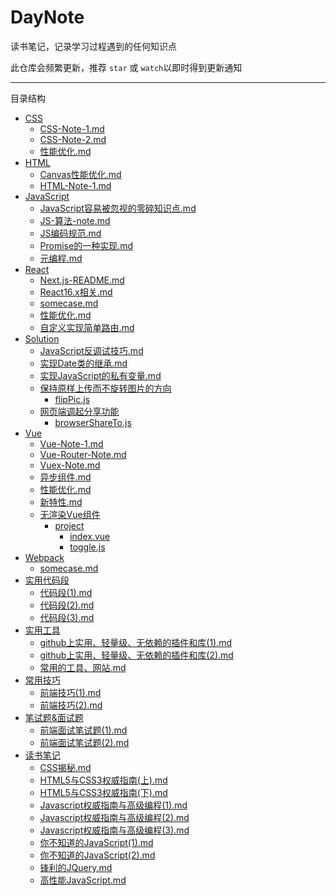 
# DayNote

读书笔记，记录学习过程遇到的任何知识点

此仓库会频繁更新，推荐 `star` 或 `watch`以即时得到更新通知

---

目录结构

- [CSS](/CSS)
	- [CSS-Note-1.md](/CSS/CSS-Note-1.md)
	- [CSS-Note-2.md](/CSS/CSS-Note-2.md)
	- [性能优化.md](/CSS/性能优化.md)
- [HTML](/HTML)
	- [Canvas性能优化.md](/HTML/Canvas性能优化.md)
	- [HTML-Note-1.md](/HTML/HTML-Note-1.md)
- [JavaScript](/JavaScript)
	- [JavaScript容易被忽视的零碎知识点.md](/JavaScript/JavaScript容易被忽视的零碎知识点.md)
	- [JS-算法-note.md](/JavaScript/JS-算法-note.md)
	- [JS编码规范.md](/JavaScript/JS编码规范.md)
	- [Promise的一种实现.md](/JavaScript/Promise的一种实现.md)
	- [元编程.md](/JavaScript/元编程.md)
- [React](/React)
	- [Next.js-README.md](/React/Next.js-README.md)
	- [React16.x相关.md](/React/React16.x相关.md)
	- [somecase.md](/React/somecase.md)
	- [性能优化.md](/React/性能优化.md)
	- [自定义实现简单路由.md](/React/自定义实现简单路由.md)
- [Solution](/Solution)
	- [JavaScript反调试技巧.md](/Solution/JavaScript反调试技巧.md)
	- [实现Date类的继承.md](/Solution/实现Date类的继承.md)
	- [实现JavaScript的私有变量.md](/Solution/实现JavaScript的私有变量.md)
	- [保持原样上传而不旋转图片的方向](/Solution/保持原样上传而不旋转图片的方向)
		- [flipPic.js](/Solution/保持原样上传而不旋转图片的方向/flipPic.js)
	- [网页端调起分享功能](/Solution/网页端调起分享功能)
		- [browserShareTo.js](/Solution/网页端调起分享功能/browserShareTo.js)
- [Vue](/Vue)
	- [Vue-Note-1.md](/Vue/Vue-Note-1.md)
	- [Vue-Router-Note.md](/Vue/Vue-Router-Note.md)
	- [Vuex-Note.md](/Vue/Vuex-Note.md)
	- [异步组件.md](/Vue/异步组件.md)
	- [性能优化.md](/Vue/性能优化.md)
	- [新特性.md](/Vue/新特性.md)
	- [无渲染Vue组件](/Vue/无渲染Vue组件)
		- [project](/Vue/无渲染Vue组件/project)
			- [index.vue](/Vue/无渲染Vue组件/project/index.vue)
			- [toggle.js](/Vue/无渲染Vue组件/project/toggle.js)
- [Webpack](/Webpack)
	- [somecase.md](/Webpack/somecase.md)
- [实用代码段](/实用代码段)
	- [代码段(1).md](/实用代码段/代码段(1).md)
	- [代码段(2).md](/实用代码段/代码段(2).md)
	- [代码段(3).md](/实用代码段/代码段(3).md)
- [实用工具](/实用工具)
	- [github上实用、轻量级、无依赖的插件和库(1).md](/实用工具/github上实用、轻量级、无依赖的插件和库(1).md)
	- [github上实用、轻量级、无依赖的插件和库(2).md](/实用工具/github上实用、轻量级、无依赖的插件和库(2).md)
	- [常用的工具、网站.md](/实用工具/常用的工具、网站.md)
- [常用技巧](/常用技巧)
	- [前端技巧(1).md](/常用技巧/前端技巧(1).md)
	- [前端技巧(2).md](/常用技巧/前端技巧(2).md)
- [笔试题&面试题](/笔试题&面试题)
	- [前端面试笔试题(1).md](/笔试题&面试题/前端面试笔试题(1).md)
	- [前端面试笔试题(2).md](/笔试题&面试题/前端面试笔试题(2).md)
- [读书笔记](/读书笔记)
	- [CSS揭秘.md](/读书笔记/CSS揭秘.md)
	- [HTML5与CSS3权威指南(上).md](/读书笔记/HTML5与CSS3权威指南(上).md)
	- [HTML5与CSS3权威指南(下).md](/读书笔记/HTML5与CSS3权威指南(下).md)
	- [Javascript权威指南与高级编程(1).md](/读书笔记/Javascript权威指南与高级编程(1).md)
	- [Javascript权威指南与高级编程(2).md](/读书笔记/Javascript权威指南与高级编程(2).md)
	- [Javascript权威指南与高级编程(3).md](/读书笔记/Javascript权威指南与高级编程(3).md)
	- [你不知道的JavaScript(1).md](/读书笔记/你不知道的JavaScript(1).md)
	- [你不知道的JavaScript(2).md](/读书笔记/你不知道的JavaScript(2).md)
	- [锋利的JQuery.md](/读书笔记/锋利的JQuery.md)
	- [高性能JavaScript.md](/读书笔记/高性能JavaScript.md)

